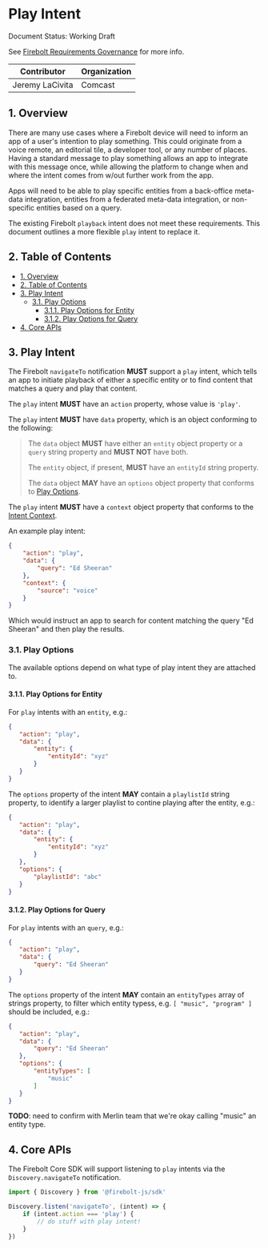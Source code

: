 # Play Intent

Document Status: Working Draft

See [Firebolt Requirements Governance](../../governance.md) for more info.

| Contributor     | Organization   |
| --------------- | -------------- |
| Jeremy LaCivita | Comcast        |

## 1. Overview
There are many use cases where a Firebolt device will need to inform an app of a user's intention to play something. This could originate from a voice remote, an editorial tile, a developer tool, or any number of places. Having a standard message to play something allows an app to integrate with this message once, while allowing the platform to change when and where the intent comes from w/out further work from the app.

Apps will need to be able to play specific entities from a back-office meta-data integration, entities from a federated meta-data integration, or non-specific entities based on a query.

The existing Firebolt `playback` intent does not meet these requirements. This document outlines a more flexible `play` intent to replace it.

## 2. Table of Contents
- [1. Overview](#1-overview)
- [2. Table of Contents](#2-table-of-contents)
- [3. Play Intent](#3-play-intent)
  - [3.1. Play Options](#31-play-options)
    - [3.1.1. Play Options for Entity](#311-play-options-for-entity)
    - [3.1.2. Play Options for Query](#312-play-options-for-query)
- [4. Core APIs](#4-core-apis)

## 3. Play Intent
The Firebolt `navigateTo` notification **MUST** support a `play` intent, which tells an app to initiate playback of either a specific entity or to find content that matches a query and play that content.

The `play` intent **MUST** have an `action` property, whose value is `'play'`.

The `play` intent **MUST** have `data` property, which is an object conforming to the following:

> The `data` object **MUST** have either an `entity` object property or a `query` string property and **MUST NOT** have both.
>
> The `entity` object, if present, **MUST** have an `entityId` string property.
> 
> The `data` object **MAY** have an `options` object property that conforms to [Play Options](#31-play-options).

The `play` intent **MUST** have a `context` object property that conforms to the [Intent Context](./context.md).

An example play intent:

```json
{
    "action": "play",
    "data": {
        "query": "Ed Sheeran"
    },
    "context": {
        "source": "voice"
    }
}
```

Which would instruct an app to search for content matching the query "Ed Sheeran" and then play the results.

### 3.1. Play Options
The available options depend on what type of play intent they are attached to.

#### 3.1.1. Play Options for Entity
For `play` intents with an `entity`, e.g.:

 ```json
 {
    "action": "play",
    "data": {
        "entity": {
            "entityId": "xyz"
        }
    }
 }
 ```

The `options` property of the intent **MAY** contain a `playlistId` string property, to
identify a larger playlist to contine playing after the entity, e.g.:

 ```json
 {
    "action": "play",
    "data": {
        "entity": {
            "entityId": "xyz"
        }
    },
    "options": {
        "playlistId": "abc"
    }
 }
 ```

#### 3.1.2. Play Options for Query
For `play` intents with an `query`, e.g.:

 ```json
 {
    "action": "play",
    "data": {
        "query": "Ed Sheeran"
    }
 }
 ```

The `options` property of the intent **MAY** contain an `entityTypes` array of strings property, to
filter which entity typess, e.g. `[ "music", "program" ]` should be included, e.g.:

 ```json
 {
    "action": "play",
    "data": {
        "query": "Ed Sheeran"
    },
    "options": {
        "entityTypes": [
            "music"
        ]
    }
 }
 ```

 **TODO**: need to confirm with Merlin team that we're okay calling "music" an entity type.

## 4. Core APIs
The Firebolt Core SDK will support listening to `play` intents via the `Discovery.navigateTo` notification.

```javascript
import { Discovery } from '@firebolt-js/sdk'

Discovery.listen('navigateTo', (intent) => {
    if (intent.action === 'play') {
        // do stuff with play intent!
    }
})
```